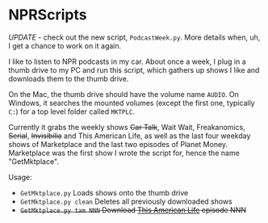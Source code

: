 NPRScripts
==========

*UPDATE* - check out the new script, `PodcastWeek.py`. More details when, uh, I get a chance to work on it again.

I like to listen to NPR podcasts in my car.  About once a week, I plug in a thumb drive to my PC and run this
script, which gathers up shows I like and downloads them to the thumb drive.

On the Mac, the thumb drive should have the volume name `AUDIO`.  On Windows, it searches the mounted volumes
(except the first one, typically `C:`) for a top level folder called `MKTPLC`.

Currently it grabs the weekly shows ~~Car Talk~~, Wait Wait, Freakanomics, ~~Serial~~, ~~Invisibilia~~ and This American Life, as well as the last four weekday shows of Marketplace and the last two episodes of Planet Money.  Marketplace was the first show I wrote the script for, hence the name "GetMktplace".

Usage:

*  `GetMktplace.py`               Loads shows onto the thumb drive
*  `GetMktplace.py clean`         Deletes all previously downloaded shows
*  ~~`GetMktplace.py tam NNN`     Download [This American Life](http://www.thisamericanlife.org/) episode NNN~~
